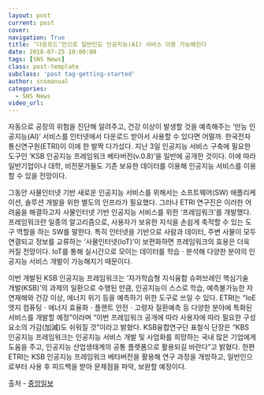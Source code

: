 ```yaml
---
layout: post
current: post
cover:  
navigation: True
title: ‘다운로드’만으로 일반인도 인공지능(AI) 서비스 이용 가능해진다
date: 2018-07-25 10:00:00
tags: [SNS News]
class: post-template
subclass: 'post tag-getting-started'
author: snsmanual
categories:
  - SNS News
video_url: 
---
```


자동으로 공장의 위험을 진단해 알려주고, 건강 이상이 발생할 것을 예측해주는 ‘만능 인공지능(AI)’ 서비스를 인터넷에서 다운로드 받아서 사용할 수 있다면 어떨까. 한국전자통신연구원(ETRI)이 이에 한 발짝 다가섰다.
지난 3일 인공지능 서비스 구축에 필요한 도구인 ‘KSB 인공지능 프레임워크 베타버전(v.0.8)’을 일반에 공개한 것이다.
이에 따라 일반기업이나 대학, 비전문가들도 기존 보유한 데이터를 이용해 인공지능 서비스를 이용할 수 있을 전망이다.

그동안 사물인터넷 기반 새로운 인공지능 서비스를 위해서는 소프트웨어(SW) 애플리케이션, 솔루션 개발을 위한 별도의 인프라가 필요했다.
그러나 ETRI 연구진은 이러한 어려움을 해결하고자 사물인터넷 기반 인공지능 서비스를 위한 ‘프레임워크’를 개발했다.
프레임워크란 일종의 알고리즘으로, 사용자가 보유한 지식을 손쉽게 축적할 수 있는 도구 역할을 하는 SW를 말한다.
특히 인터넷을 기반으로 사람과 데이터, 주변 사물이 모두 연결되고 정보를 교류하는 ‘사물인터넷(IoT)’이 보편화하면 프레임워크의 효용은 더욱 커질 전망이다. IoT를 통해 실시간으로 모이는 데이터를 학습ㆍ분석해 다양한 분야의 인공지능 서비스 개발이 가능해지기 때문이다.

이번 개발된 KSB 인공지능 프레임워크는 ‘자가학습형 지식융합 슈퍼브레인 핵심기술 개발(KSB)’의 과제의 일환으로 수행된 만큼, 인공지능이 스스로 학습, 예측불가능한 자연재해와 건강 이상, 에너지 위기 등을 예측하기 위한 도구로 쓰일 수 있다.
ETRI는 “IoE 엣지 컴퓨팅ㆍ에너지 효율화ㆍ플랜트 안전ㆍ고령자 질환예측 등 다양한 분야에 특화된 서비스를 개발할 예정”이라며 “이번 프레임워크 공개에 따라 사용자에 따라 필요한 구성요소의 가감(加減)도 쉬워질 것”이라고 밝혔다.
KSB융합연구단 표철식 단장은 “KBS 인공지능 프레임워크는 인공지능 서비스 개발 및 사업화를
희망하는 국내 많은 기업에게 도움을 주고, 인공지능 산업생태계의 공통 플랫폼으로 활용되길 바란다”고 밝혔다.
한편 ETRI는 KSB 인공지능 프레임워크 베타버전을 활용해 연구 과정을 개방하고, 일반인으로부터 사용 후 피드백을 받아 문제점을 파악, 보완할 예정이다.

 
출처 - [중앙일보](https://news.naver.com/main/read.nhn?mode=LSD&mid=sec&sid1=001&oid=025&aid=0002835246&lfrom=facebook)